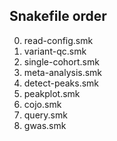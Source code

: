 ## Snakefile order
0. read-config.smk
0. variant-qc.smk
1. single-cohort.smk
2. meta-analysis.smk
3. detect-peaks.smk
4. peakplot.smk
5. cojo.smk
6. query.smk
7. gwas.smk
